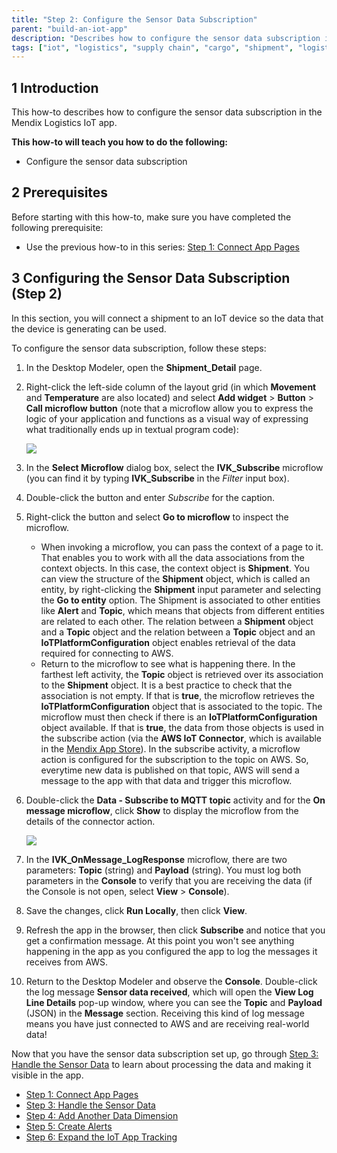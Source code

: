 ```yaml
---
title: "Step 2: Configure the Sensor Data Subscription"
parent: "build-an-iot-app"
description: "Describes how to configure the sensor data subscription in the Mendix Logistics IoT app."
tags: ["iot", "logistics", "supply chain", "cargo", "shipment", "logistics", "sensor"]
---
```


## 1 Introduction

This how-to describes how to configure the sensor data subscription in the Mendix Logistics IoT app.

**This how-to will teach you how to do the following:**

* Configure the sensor data subscription

## 2 Prerequisites

Before starting with this how-to, make sure you have completed the following prerequisite:

* Use the previous how-to in this series: [Step 1: Connect App Pages](build-an-iot-app-1)

## 3 Configuring the Sensor Data Subscription (Step 2)

In this section, you will connect a shipment to an IoT device so the data that the device is generating can be used.

To configure the sensor data subscription, follow these steps:

1. In the Desktop Modeler, open the **Shipment_Detail** page.
2. Right-click the left-side column of the layout grid (in which **Movement** and **Temperature** are also located) and select **Add widget** > **Button** > **Call microflow button** (note that a microflow allow you to express the logic of your application and functions as a visual way of expressing what traditionally ends up in textual program code):

    ![](attachments/build-an-iot-app/select-layoutgrid-column.png)

3. In the **Select Microflow** dialog box, select the **IVK_Subscribe** microflow (you can find it by typing **IVK_Subscribe** in the *Filter* input box).
4. Double-click the button and enter *Subscribe* for the caption.
5. Right-click the button and select **Go to microflow** to inspect the microflow.
    * When invoking a microflow, you can pass the context of a page to it. That enables you to work with all the data associations from the context objects. In this case, the context object is **Shipment**. You can view the structure of the **Shipment** object, which is called an entity, by right-clicking the **Shipment** input parameter and selecting the **Go to entity** option. The Shipment is associated to other entities like **Alert** and **Topic**, which means that objects from different entities are related to each other. The relation between a **Shipment** object and a **Topic** object and the relation between a **Topic** object and an **IoTPlatformConfiguration** object enables retrieval of the data required for connecting to AWS.
    * Return to the microflow to see what is happening there. In the farthest left activity, the **Topic** object is retrieved over its association to the **Shipment** object. It is a best practice to check that the association is not empty. If that is **true**, the microflow retrieves the **IoTPlatformConfiguration** object that is associated to the topic. The microflow must then check if there is an **IoTPlatformConfiguration** object available. If that is **true**, the data from those objects is used in the subscribe action (via the **AWS IoT Connector**, which is available in the [Mendix App Store](https://appstore.home.mendix.com/link/app/2868/Mendix/AWS-IoT-Connector)). In the subscribe activity, a microflow action is configured for the subscription to the topic on AWS. So, everytime new data is published on that topic, AWS will send a message to the app with that data and trigger this microflow.
6. Double-click the **Data - Subscribe to MQTT topic** activity and for the **On message microflow**, click **Show** to display the microflow from the details of the connector action.

    ![](attachments/build-an-iot-app/subscribe-to-mqtt-topic.png)

7. In the **IVK_OnMessage_LogResponse** microflow, there are two parameters: **Topic** (string) and **Payload** (string). You must log both parameters in the **Console** to verify that you are receiving the data (if the Console is not open, select **View** > **Console**).
8. Save the changes, click **Run Locally**, then click **View**.
9. Refresh the app in the browser, then click **Subscribe** and notice that you get a confirmation message. At this point you won't see anything happening in the app as you configured the app to log the messages it receives from AWS.
10. Return to the Desktop Modeler and observe the **Console**. Double-click the log message **Sensor data received**, which will open the **View Log Line Details** pop-up window, where you can see the **Topic** and **Payload** (JSON) in the **Message** section. Receiving this kind of log message means you have just connected to AWS and are receiving real-world data!

Now that you have the sensor data subscription set up, go through [Step 3: Handle the Sensor Data](build-an-iot-app-3) to learn about processing the data and making it visible in the app.

* [Step 1: Connect App Pages](build-an-iot-app-1)
* [Step 3: Handle the Sensor Data](build-an-iot-app-3)
* [Step 4: Add Another Data Dimension](build-an-iot-app-4)
* [Step 5: Create Alerts](build-an-iot-app-5)
* [Step 6: Expand the IoT App Tracking](build-an-iot-app-6)
